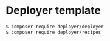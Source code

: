 # Deployer template

```bash
$ composer require deployer/deployer
$ composer require deployer/recipes
```
